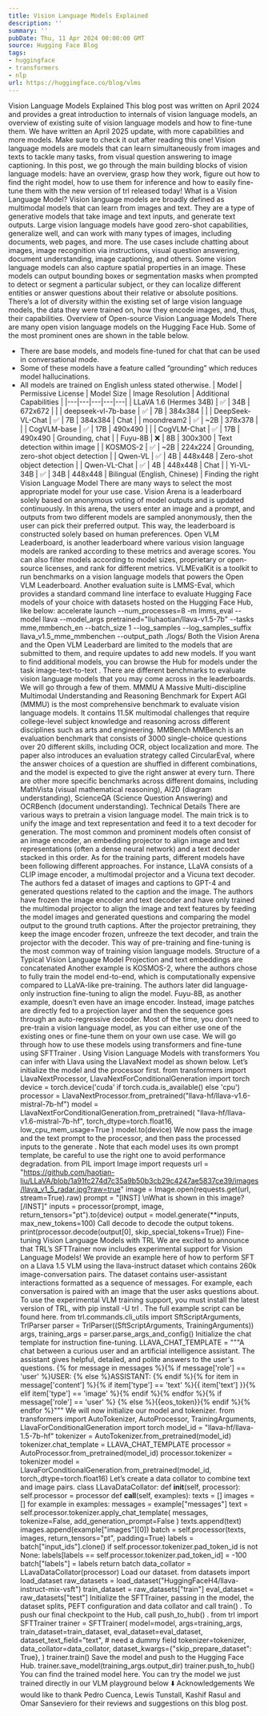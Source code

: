 ```yaml
---
title: Vision Language Models Explained
description: ''
summary: ''
pubDate: Thu, 11 Apr 2024 00:00:00 GMT
source: Hugging Face Blog
tags:
- huggingface
- transformers
- nlp
url: https://huggingface.co/blog/vlms
---
```


Vision Language Models Explained
This blog post was written on April 2024 and provides a great introduction to internals of vision language models, an overview of existing suite of vision language models and how to fine-tune them. We have written an April 2025 update, with more capabilities and more models. Make sure to check it out after reading this one!
Vision language models are models that can learn simultaneously from images and texts to tackle many tasks, from visual question answering to image captioning. In this post, we go through the main building blocks of vision language models: have an overview, grasp how they work, figure out how to find the right model, how to use them for inference and how to easily fine-tune them with the new version of trl released today!
What is a Vision Language Model?
Vision language models are broadly defined as multimodal models that can learn from images and text. They are a type of generative models that take image and text inputs, and generate text outputs. Large vision language models have good zero-shot capabilities, generalize well, and can work with many types of images, including documents, web pages, and more. The use cases include chatting about images, image recognition via instructions, visual question answering, document understanding, image captioning, and others. Some vision language models can also capture spatial properties in an image. These models can output bounding boxes or segmentation masks when prompted to detect or segment a particular subject, or they can localize different entities or answer questions about their relative or absolute positions. There’s a lot of diversity within the existing set of large vision language models, the data they were trained on, how they encode images, and, thus, their capabilities.
Overview of Open-source Vision Language Models
There are many open vision language models on the Hugging Face Hub. Some of the most prominent ones are shown in the table below.
- There are base models, and models fine-tuned for chat that can be used in conversational mode.
- Some of these models have a feature called “grounding” which reduces model hallucinations.
- All models are trained on English unless stated otherwise.
| Model | Permissive License | Model Size | Image Resolution | Additional Capabilities |
|---|---|---|---|---|
| LLaVA 1.6 (Hermes 34B) | ✅ | 34B | 672x672 | |
| deepseek-vl-7b-base | ✅ | 7B | 384x384 | |
| DeepSeek-VL-Chat | ✅ | 7B | 384x384 | Chat |
| moondream2 | ✅ | ~2B | 378x378 | |
| CogVLM-base | ✅ | 17B | 490x490 | |
| CogVLM-Chat | ✅ | 17B | 490x490 | Grounding, chat |
| Fuyu-8B | ❌ | 8B | 300x300 | Text detection within image |
| KOSMOS-2 | ✅ | ~2B | 224x224 | Grounding, zero-shot object detection |
| Qwen-VL | ✅ | 4B | 448x448 | Zero-shot object detection |
| Qwen-VL-Chat | ✅ | 4B | 448x448 | Chat |
| Yi-VL-34B | ✅ | 34B | 448x448 | Bilingual (English, Chinese) |
Finding the right Vision Language Model
There are many ways to select the most appropriate model for your use case.
Vision Arena is a leaderboard solely based on anonymous voting of model outputs and is updated continuously. In this arena, the users enter an image and a prompt, and outputs from two different models are sampled anonymously, then the user can pick their preferred output. This way, the leaderboard is constructed solely based on human preferences.
Open VLM Leaderboard, is another leaderboard where various vision language models are ranked according to these metrics and average scores. You can also filter models according to model sizes, proprietary or open-source licenses, and rank for different metrics.
VLMEvalKit is a toolkit to run benchmarks on a vision language models that powers the Open VLM Leaderboard. Another evaluation suite is LMMS-Eval, which provides a standard command line interface to evaluate Hugging Face models of your choice with datasets hosted on the Hugging Face Hub, like below:
accelerate launch --num_processes=8 -m lmms_eval --model llava --model_args pretrained="liuhaotian/llava-v1.5-7b" --tasks mme,mmbench_en --batch_size 1 --log_samples --log_samples_suffix llava_v1.5_mme_mmbenchen --output_path ./logs/
Both the Vision Arena and the Open VLM Leaderbard are limited to the models that are submitted to them, and require updates to add new models. If you want to find additional models, you can browse the Hub for models under the task image-text-to-text
.
There are different benchmarks to evaluate vision language models that you may come across in the leaderboards. We will go through a few of them.
MMMU
A Massive Multi-discipline Multimodal Understanding and Reasoning Benchmark for Expert AGI (MMMU) is the most comprehensive benchmark to evaluate vision language models. It contains 11.5K multimodal challenges that require college-level subject knowledge and reasoning across different disciplines such as arts and engineering.
MMBench
MMBench is an evaluation benchmark that consists of 3000 single-choice questions over 20 different skills, including OCR, object localization and more. The paper also introduces an evaluation strategy called CircularEval, where the answer choices of a question are shuffled in different combinations, and the model is expected to give the right answer at every turn. There are other more specific benchmarks across different domains, including MathVista (visual mathematical reasoning), AI2D (diagram understanding), ScienceQA (Science Question Answering) and OCRBench (document understanding).
Technical Details
There are various ways to pretrain a vision language model. The main trick is to unify the image and text representation and feed it to a text decoder for generation. The most common and prominent models often consist of an image encoder, an embedding projector to align image and text representations (often a dense neural network) and a text decoder stacked in this order. As for the training parts, different models have been following different approaches.
For instance, LLaVA consists of a CLIP image encoder, a multimodal projector and a Vicuna text decoder. The authors fed a dataset of images and captions to GPT-4 and generated questions related to the caption and the image. The authors have frozen the image encoder and text decoder and have only trained the multimodal projector to align the image and text features by feeding the model images and generated questions and comparing the model output to the ground truth captions. After the projector pretraining, they keep the image encoder frozen, unfreeze the text decoder, and train the projector with the decoder. This way of pre-training and fine-tuning is the most common way of training vision language models.
Structure of a Typical Vision Language Model
Projection and text embeddings are concatenated
Another example is KOSMOS-2, where the authors chose to fully train the model end-to-end, which is computationally expensive compared to LLaVA-like pre-training. The authors later did language-only instruction fine-tuning to align the model. Fuyu-8B, as another example, doesn’t even have an image encoder. Instead, image patches are directly fed to a projection layer and then the sequence goes through an auto-regressive decoder.
Most of the time, you don’t need to pre-train a vision language model, as you can either use one of the existing ones or fine-tune them on your own use case. We will go through how to use these models using transformers and fine-tune using SFTTrainer
.
Using Vision Language Models with transformers
You can infer with Llava using the LlavaNext
model as shown below.
Let’s initialize the model and the processor first.
from transformers import LlavaNextProcessor, LlavaNextForConditionalGeneration
import torch
device = torch.device('cuda' if torch.cuda.is_available() else 'cpu')
processor = LlavaNextProcessor.from_pretrained("llava-hf/llava-v1.6-mistral-7b-hf")
model = LlavaNextForConditionalGeneration.from_pretrained(
"llava-hf/llava-v1.6-mistral-7b-hf",
torch_dtype=torch.float16,
low_cpu_mem_usage=True
)
model.to(device)
We now pass the image and the text prompt to the processor, and then pass the processed inputs to the generate
. Note that each model uses its own prompt template, be careful to use the right one to avoid performance degradation.
from PIL import Image
import requests
url = "https://github.com/haotian-liu/LLaVA/blob/1a91fc274d7c35a9b50b3cb29c4247ae5837ce39/images/llava_v1_5_radar.jpg?raw=true"
image = Image.open(requests.get(url, stream=True).raw)
prompt = "[INST] <image>\nWhat is shown in this image? [/INST]"
inputs = processor(prompt, image, return_tensors="pt").to(device)
output = model.generate(**inputs, max_new_tokens=100)
Call decode to decode the output tokens.
print(processor.decode(output[0], skip_special_tokens=True))
Fine-tuning Vision Language Models with TRL
We are excited to announce that TRL’s SFTTrainer
now includes experimental support for Vision Language Models! We provide an example here of how to perform SFT on a Llava 1.5 VLM using the llava-instruct dataset which contains 260k image-conversation pairs.
The dataset contains user-assistant interactions formatted as a sequence of messages. For example, each conversation is paired with an image that the user asks questions about.
To use the experimental VLM training support, you must install the latest version of TRL, with pip install -U trl
.
The full example script can be found here.
from trl.commands.cli_utils import SftScriptArguments, TrlParser
parser = TrlParser((SftScriptArguments, TrainingArguments))
args, training_args = parser.parse_args_and_config()
Initialize the chat template for instruction fine-tuning.
LLAVA_CHAT_TEMPLATE = """A chat between a curious user and an artificial intelligence assistant. The assistant gives helpful, detailed, and polite answers to the user's questions. {% for message in messages %}{% if message['role'] == 'user' %}USER: {% else %}ASSISTANT: {% endif %}{% for item in message['content'] %}{% if item['type'] == 'text' %}{{ item['text'] }}{% elif item['type'] == 'image' %}<image>{% endif %}{% endfor %}{% if message['role'] == 'user' %} {% else %}{{eos_token}}{% endif %}{% endfor %}"""
We will now initialize our model and tokenizer.
from transformers import AutoTokenizer, AutoProcessor, TrainingArguments, LlavaForConditionalGeneration
import torch
model_id = "llava-hf/llava-1.5-7b-hf"
tokenizer = AutoTokenizer.from_pretrained(model_id)
tokenizer.chat_template = LLAVA_CHAT_TEMPLATE
processor = AutoProcessor.from_pretrained(model_id)
processor.tokenizer = tokenizer
model = LlavaForConditionalGeneration.from_pretrained(model_id, torch_dtype=torch.float16)
Let’s create a data collator to combine text and image pairs.
class LLavaDataCollator:
def __init__(self, processor):
self.processor = processor
def __call__(self, examples):
texts = []
images = []
for example in examples:
messages = example["messages"]
text = self.processor.tokenizer.apply_chat_template(
messages, tokenize=False, add_generation_prompt=False
)
texts.append(text)
images.append(example["images"][0])
batch = self.processor(texts, images, return_tensors="pt", padding=True)
labels = batch["input_ids"].clone()
if self.processor.tokenizer.pad_token_id is not None:
labels[labels == self.processor.tokenizer.pad_token_id] = -100
batch["labels"] = labels
return batch
data_collator = LLavaDataCollator(processor)
Load our dataset.
from datasets import load_dataset
raw_datasets = load_dataset("HuggingFaceH4/llava-instruct-mix-vsft")
train_dataset = raw_datasets["train"]
eval_dataset = raw_datasets["test"]
Initialize the SFTTrainer, passing in the model, the dataset splits, PEFT configuration and data collator and call train()
. To push our final checkpoint to the Hub, call push_to_hub()
.
from trl import SFTTrainer
trainer = SFTTrainer(
model=model,
args=training_args,
train_dataset=train_dataset,
eval_dataset=eval_dataset,
dataset_text_field="text", # need a dummy field
tokenizer=tokenizer,
data_collator=data_collator,
dataset_kwargs={"skip_prepare_dataset": True},
)
trainer.train()
Save the model and push to the Hugging Face Hub.
trainer.save_model(training_args.output_dir)
trainer.push_to_hub()
You can find the trained model here.
You can try the model we just trained directly in our VLM playground below ⬇️
Acknowledgements
We would like to thank Pedro Cuenca, Lewis Tunstall, Kashif Rasul and Omar Sanseviero for their reviews and suggestions on this blog post.